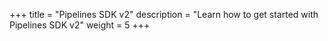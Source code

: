 +++
title = "Pipelines SDK v2"
description = "Learn how to get started with Pipelines SDK v2"
weight = 5
+++
